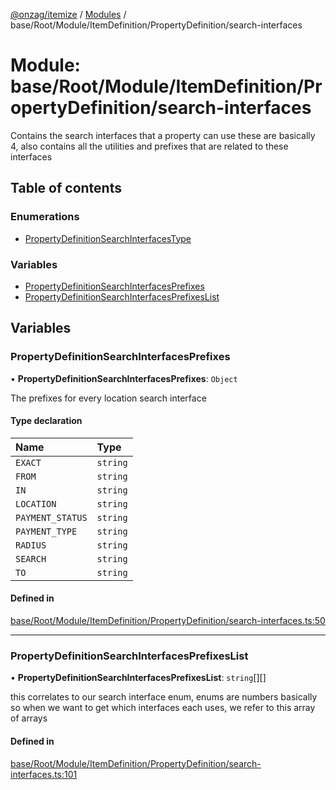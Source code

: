 [@onzag/itemize](../README.md) / [Modules](../modules.md) / base/Root/Module/ItemDefinition/PropertyDefinition/search-interfaces

# Module: base/Root/Module/ItemDefinition/PropertyDefinition/search-interfaces

Contains the search interfaces that a property can use
these are basically 4, also contains all the utilities and prefixes
that are related to these interfaces

## Table of contents

### Enumerations

- [PropertyDefinitionSearchInterfacesType](../enums/base_Root_Module_ItemDefinition_PropertyDefinition_search_interfaces.PropertyDefinitionSearchInterfacesType.md)

### Variables

- [PropertyDefinitionSearchInterfacesPrefixes](base_Root_Module_ItemDefinition_PropertyDefinition_search_interfaces.md#propertydefinitionsearchinterfacesprefixes)
- [PropertyDefinitionSearchInterfacesPrefixesList](base_Root_Module_ItemDefinition_PropertyDefinition_search_interfaces.md#propertydefinitionsearchinterfacesprefixeslist)

## Variables

### PropertyDefinitionSearchInterfacesPrefixes

• **PropertyDefinitionSearchInterfacesPrefixes**: `Object`

The prefixes for every location search interface

#### Type declaration

| Name | Type |
| :------ | :------ |
| `EXACT` | `string` |
| `FROM` | `string` |
| `IN` | `string` |
| `LOCATION` | `string` |
| `PAYMENT_STATUS` | `string` |
| `PAYMENT_TYPE` | `string` |
| `RADIUS` | `string` |
| `SEARCH` | `string` |
| `TO` | `string` |

#### Defined in

[base/Root/Module/ItemDefinition/PropertyDefinition/search-interfaces.ts:50](https://github.com/onzag/itemize/blob/a24376ed/base/Root/Module/ItemDefinition/PropertyDefinition/search-interfaces.ts#L50)

___

### PropertyDefinitionSearchInterfacesPrefixesList

• **PropertyDefinitionSearchInterfacesPrefixesList**: `string`[][]

this correlates to our search interface enum, enums are numbers basically
so when we want to get which interfaces each uses, we refer to this
array of arrays

#### Defined in

[base/Root/Module/ItemDefinition/PropertyDefinition/search-interfaces.ts:101](https://github.com/onzag/itemize/blob/a24376ed/base/Root/Module/ItemDefinition/PropertyDefinition/search-interfaces.ts#L101)
